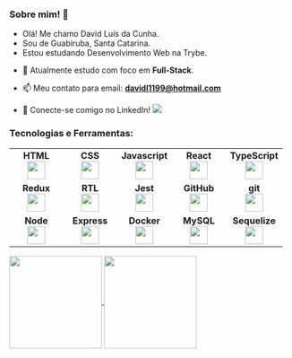 <h3>Sobre mim! 👋 </h3>

<ul>
  <li>Olá! Me chamo David Luís da Cunha.</li>
  <li>Sou de Guabiruba, Santa Catarina.</li>
  <li>Estou estudando Desenvolvimento Web na Trybe.</li>
</ul>

- 🌱 Atualmente estudo com foco em **Full-Stack**.

- 📫 Meu contato para email: **davidl1199@hotmail.com**
  
- 🔗 Conecte-se comigo no LinkedIn!   <a target='_blank' href="https://www.linkedin.com/in/davidlcunha/">
    <img src="https://img.shields.io/badge/LinkedIn-0077B5?style=for-the-badge&logo=linkedin&logoColor=white">
</a>

<div>
<h3>Tecnologias e Ferramentas:</h3>
  <table width="320px">
      <tbody>
          <tr valign="top">
              <td width="80px" align="center">
                  <span><strong>HTML</strong></span><br>
                  <img height="32" src="https://cdn.jsdelivr.net/gh/devicons/devicon/icons/html5/html5-original.svg">
              </td>
              <td width="80px" align="center">
                  <span><strong>CSS</strong></span><br>
                  <img height="32px" src="https://cdn.jsdelivr.net/gh/devicons/devicon/icons/css3/css3-original.svg">
              </td>
              <td width="80px" align="center">
                  <span><strong>Javascript</strong></span><br>
                  <img height="32px" src="https://upload.vectorlogo.zone/logos/javascript/images/239ec8a4-163e-4792-83b6-3f6d96911757.svg">
              </td>
              <td width="80px" align="center">
                  <span><strong>React</strong></span><br>
                  <img height="32px" src="https://cdn.jsdelivr.net/gh/devicons/devicon/icons/react/react-original.svg">
              </td>
              <td width="80px" align="center">
                  <span><strong>TypeScript</strong></span><br>
                  <img height="32px" src="https://www.vectorlogo.zone/logos/typescriptlang/typescriptlang-icon.svg">
              </td>
          </tr>
          <tr valign="top">
              <td width="80px" align="center">
                  <span><strong>Redux</strong></span><br>
                  <img height="32" src="https://cdn.worldvectorlogo.com/logos/redux.svg">
              </td>
              <td width="80px" align="center">
                  <span><strong>RTL</strong></span><br>
                  <img height="32" src="https://testing-library.com/img/octopus-128x128.png">
              </td>
              <td width="80px" align="center">
              <span><strong>Jest</strong></span><br>
              <img height="32px" src="https://www.vectorlogo.zone/logos/jestjsio/jestjsio-icon.svg">
              </td>
              <td width="80px" align="center">
                  <span><strong>GitHub</strong></span><br>
                  <img height="32px" src="https://www.vectorlogo.zone/logos/github/github-tile.svg">
              </td>
              <td width="80px" align="center">
                  <span><strong>git</strong></span><br>
                  <img height="32px" src="https://cdn.jsdelivr.net/gh/devicons/devicon/icons/git/git-plain.svg">
              </td>
          </tr>
          <tr valign="top">
             <td width="80px" align="center">
               <span><strong>Node</strong></span><br>
               <img height="32px" src="https://www.vectorlogo.zone/logos/nodejs/nodejs-icon.svg">
             </td>
             <td width="80px" align="center">
               <span><strong>Express</strong></span><br>
               <img height="32px" src="https://www.vectorlogo.zone/logos/expressjs/expressjs-ar21.svg">
             </td>
             <td width="80px" align="center">
                  <span><strong>Docker</strong></span><br>
                  <img height="32px" src="https://www.vectorlogo.zone/logos/docker/docker-icon.svg">
             </td>
             <td width="80px" align="center">
               <span><strong>MySQL</strong></span><br>
               <img height="32px" src="https://www.vectorlogo.zone/logos/mysql/mysql-ar21.svg">
             </td>
             <td width="80px" align="center">
              <span><strong>Sequelize</strong></span><br>
              <img height="32px" src="https://www.vectorlogo.zone/logos/sequelizejs/sequelizejs-icon.svg">
             </td>
          </tr>
      </tbody>
  </table>
</div>

<div>
    <a href='https://github.com/davidcunhadev'>
    <img align='center' height='165em' src='https://github-readme-stats.vercel.app/api?username=davidcunhadev&theme=transparent&text_color=adbac7&title_color=ffffff'>
    </a>
    <a href='https://github.com/davidcunhadev'>
    <img align='center' height='165em' src='https://github-readme-stats.vercel.app/api/top-langs/?username=davidcunhadev&layout=compact&theme=transparent&text_color=adbac7&title_color=ffffff'>
    </a>
</div>
